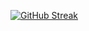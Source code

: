[![GitHub Streak](https://streak-stats.demolab.com?user=noooobdev&theme=dark)](https://git.io/streak-stats)
